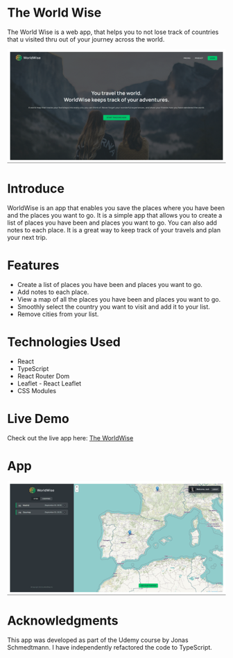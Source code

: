 # The World Wise

The World Wise is a web app, that helps you to not lose track of countries that u visited thru out of your journey across the world.

![Home Page](public/homepage.png)

# Introduce

WorldWise is an app that enables you save the places where you have been and the places you want to go. It is a simple app that allows you to create a list of places you have been and places you want to go. You can also add notes to each place. It is a great way to keep track of your travels and plan your next trip.

# Features

- Create a list of places you have been and places you want to go.
- Add notes to each place.
- View a map of all the places you have been and places you want to go.
- Smoothly select the country you want to visit and add it to your list.
- Remove cities from your list.

# Technologies Used

- React
- TypeScript
- React Router Dom
- Leaflet - React Leaflet
- CSS Modules

# Live Demo

Check out the live app here: [The WorldWise](https://worldwise-brown-pi.vercel.app/)

# App

![App Page](public/app-page.png)

# Acknowledgments

This app was developed as part of the Udemy course by Jonas Schmedtmann. I have independently refactored the code to TypeScript.
